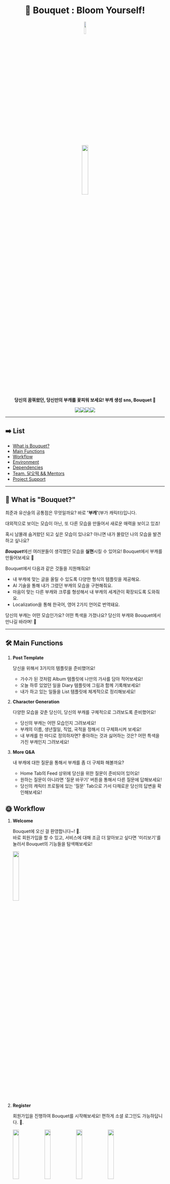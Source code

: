 <div align="center">

# 💐 Bouquet : Bloom Yourself!
</div>

<div align="center">

<img src="https://user-images.githubusercontent.com/48302738/129101784-39f3283b-ab0d-4f45-b563-0f80734f1e74.png" width="10%" height="10%">
</div>

<div align="center">

<img src="https://user-images.githubusercontent.com/48302738/129101642-2cce4f00-9746-4e78-a7a0-bc824c5d566c.png" width="20%" height="20%">
</div>

<div align="center">

**당신의 꿈꿔왔던, 당신만의 부캐를 꽃피워 보세요! 부캐 생성 sns, Bouquet 💐**
</div>

<div align="center">

<img src="https://img.shields.io/badge/-reactnative-orange"><img src="https://img.shields.io/badge/-expo-yellow"><img src="https://img.shields.io/badge/-recoil-green"><img src="https://img.shields.io/badge/-typescript-blue">
</div>

---

## ➡️ List

- [What is Bouquet?](#-what-is-bouquet)
- [Main Functions](#-main-functions)
- [Workflow](#-workflow)
- [Environment](#-environment)
- [Dependencies](#-dependencies)
- [Team. 달오떡 && Mentors](#-team-%EB%8B%AC%EC%98%A4%EB%96%A1-aka-%EB%8B%AC%EB%8B%AC%ED%95%9C-%EC%98%A4%EB%A0%8C%EC%A7%80-%EB%96%A1%EB%B3%B6%EC%9D%B4)
- [Project Support](#-project-support)

---

## 💐 What is "Bouquet?"

최준과 유산슬의 공통점은 무엇일까요? 바로 **'부캐'**(부가 캐릭터)입니다. 

대외적으로 보이는 모습이 아닌, 또 다른 모습을 만들어서 새로운 매력을 보이고 있죠!

혹시 남몰래 숨겨왔던 되고 싶은 모습이 있나요? 아니면 내가 몰랐던 나의 모습을 발견하고 싶나요?

***Bouquet***에선 여러분들이 생각했던 모습을 **실현**시킬 수 있어요! Bouquet에서 부캐를 만들어보세요 🙂

Bouquet에서 다음과 같은 것들을 지원해줘요!

- 내 부캐에 맞는 글을 올릴 수 있도록 다양한 형식의 템플릿을 제공해요.
- AI 기술을 통해 내가 그렸던 부캐의 모습을 구현해줘요.
- 마음이 맞는 다른 부캐와 크루를 형성해서 내 부캐의 세계관이 확장되도록 도와줘요.
- Localization을 통해 한국어, 영어 2가지 언어로 번역돼요.

당신의 부캐는 어떤 모습인가요? 어떤 특색을 가졌나요? 당신의 부캐와 Bouquet에서 만나길 바라며! 🥰

---

## 🛠 Main Functions

1. **Post Template**

    당신을 위해서 3가지의 템플릿을 준비했어요! 

    - 가수가 된 것처럼 Album 템플릿에 나만의 가사를 담아 적어보세요!
    - 오늘 하루 있었던 일을 Diary 템플릿에 그림과 함께 기록해보세요!
    - 내가 하고 있는 일들을 List 템플릿에 체계적으로 정리해보세요!
2. **Character Generation**

    다양한 모습을 갖춘 당신이, 당신의 부캐를 구체적으로 그려보도록 준비했어요!

    - 당신의 부캐는 어떤 모습인지 그려보세요!
    - 부캐의 이름, 생년월일, 직업, 국적을 정해서 더 구체화시켜 보세요!
    - 내 부캐를 한 마디로 정의하자면? 좋아하는 것과 싫어하는 것은? 어떤 특색을 가진 부캐인지 그려보세요!
3. **More Q&A** 

    내 부캐에 대한 질문을 통해서 부캐를 좀 더 구체화 해볼까요?

    - Home Tab의 Feed 상위에 당신을 위한 질문이 준비되어 있어요!
    - 원하는 질문이 아니라면 '질문 바꾸기' 버튼을 통해서 다른 질문에 답해보세요!
    - 당신의 캐릭터 프로필에 있는 '질문' Tab으로 가서 다채로운 당신의 답변을 확인해보세요!

## 🌞 Workflow

1. **Welcome**

    Bouquet에 오신 걸 환영합니다~! 🎉.  
    바로 회원가입을 할 수 있고, 서비스에  대해 조금 더 알아보고 싶다면 '미리보기'를 눌러서 Bouquet의 기능들을 탐색해보세요!   

    <img src="https://user-images.githubusercontent.com/48302738/129110052-87daccc7-452f-4208-8aeb-54d3cd71303f.png" width="20%" height="20%">

2. **Register**

    회원가입을 진행하여 Bouquet를 시작해보세요! 편하게 소셜 로그인도 가능하답니다. 🙂.  

    <img src="https://user-images.githubusercontent.com/48302738/129110284-81df90b1-c434-4d90-9d5b-b22b03a0200e.png" width="20%" height="20%">  <img src="https://user-images.githubusercontent.com/48302738/129110285-89c41f43-18d8-4931-9bca-45be5e4b11ce.png" width="20%" height="20%">  <img src="https://user-images.githubusercontent.com/48302738/129110286-92b218a0-5c60-43b5-bc25-0d1afae72f8c.png" width="20%" height="20%">  <img src="https://user-images.githubusercontent.com/48302738/129110290-a945d174-cb1d-4d7f-bc5f-9c16c477f6ce.png" width="20%" height="20%">

3. **Login**

    계정이 있다면 로그인을 해보세요! 자동 로그인이 지원되서 한 번만 로그인 해두면 앱 사용하기 편하답니다!   
    만약 비밀번호를 잃어버렸다면, 비밀번호 찾기를 눌러주세요!   

    <img src="https://user-images.githubusercontent.com/48302738/129110127-8e90ac71-1d0d-48f5-91d1-b7d1520f1623.png" width="20%" height="20%">

4. **Tab**

    총 4개의 탭으로 부캐 활동을 펼치기에 최적화된 환경을 제공하고 있어요!   
    Notification 탭을 제외한 모든 탭에서 Post를 올릴 수 있는 플로팅 버튼이 있으니, 언제든지! 자유롭게! 부캐의 이야기를 담아보세요. 🙂.  


    1. **Home**

        나와 가까운 부캐들의 새로운 소식을 피드에서 확인해보세요! 가장 상단에는 내 부캐를 위한 특별한 질문도 있으니, 답변도 해볼까요?   
        (왼쪽은 비로그인 화면, 오른쪽은 로그인 화면)    

        <img src="https://user-images.githubusercontent.com/48302738/129111115-556e929a-2282-4e10-92c7-28b87e8f97b4.png" width="20%" height="20%">. <img src="https://user-images.githubusercontent.com/48302738/129111091-0f5659d7-a51b-465d-8f99-72e229258907.png" width="20%" height="20%">

    2. **Search** 

        혹시 찾는 부캐가 있나요? 현재 인기있는 Post를 보고 싶나요? Search 탭에서 검색과 탐색 모두를 할 수 있답니다!   
        최근 검색어도 저장되니까 자주 찾는 걸 검색하기 편리하겠죠?   

        <img src="https://user-images.githubusercontent.com/48302738/129111276-4f68e223-7c7e-49ee-a9e4-ded077cdc034.png" width="20%" height="20%">. <img src="https://user-images.githubusercontent.com/48302738/129111155-07e580dd-76f5-4736-b2c7-4943eb469a83.png" width="20%" height="20%"><img src="https://user-images.githubusercontent.com/48302738/129111150-b45be137-1575-4003-8554-286bb11e5290.png" width="20%" height="20%">

    3. **Notification**

        띠링띠링~! 나의 부캐에게 알림이 왔어요!   
        나를 팔로우 한 소식, 내 댓글에 대댓글이 달린 소식 등등 Bouquet에서 일어난 모든 소식들을 Notification 탭에서 한 번에 만나보세요!   
        (왼쪽은 비로그인 화면, 오른쪽은 로그인 화면)   

        <img src="https://user-images.githubusercontent.com/48302738/129111142-42319489-4ae7-41d2-b824-0c5b483f1599.png" width="20%" height="20%">. <img src="https://user-images.githubusercontent.com/48302738/129111134-299db859-c690-4785-9024-66f5b2212718.png" width="20%" height="20%">

    4. **Profile**

        나의 다양한 부캐들을 swipe로, grid로 한 번에 모아 볼 수 있어요! 조금 더 자세히 보고 싶다면 클릭해서 디테일한 정보를 알 수 있답니다.   
        해당 캐릭터의 Post와 질답들, 캐릭터가 속한 계정을 볼 수 있고 수정이나 삭제 같은 편집도 할 수 있어요!   

        <img src="https://user-images.githubusercontent.com/48302738/129111852-a048c528-2b73-4f2b-9acc-0afa2a1ab4ab.png" width="20%" height="20%">. <img src="https://user-images.githubusercontent.com/48302738/129111829-460258f2-44c7-4643-9020-8aac9a86cc4f.png" width="20%" height="20%">   
        <img src="https://user-images.githubusercontent.com/48302738/129111848-d5d32875-6cab-4f43-a0dc-1f2b0e37a213.png" width="20%" height="20%">. <img src="https://user-images.githubusercontent.com/48302738/129111841-791b1116-ab80-43ec-99ff-349dc8576c6a.png" width="20%" height="20%">   
        <img src="https://user-images.githubusercontent.com/48302738/129111861-9bd1c4bf-d853-436a-9a15-8a01147a6b3c.png" width="20%" height="20%">

5. **Character Generation**

    나만의 부캐를 만들어서 활동하고 싶나요? 간단하게 3단계를 거치면서 내 부캐를 구체화해보세요!   
    실존감 있도록 내 부캐의 국적, 직업도 정할 수 있답니다. 🙂 좀 더 자세하게 내 부캐의 기호도 설정할 수 있어요!    

    <img src="https://user-images.githubusercontent.com/48302738/129112530-4637e099-bcc4-4913-8257-8b668ab5c0b4.png" width="20%" height="20%">  <img src="https://user-images.githubusercontent.com/48302738/129112535-95788d73-4892-4a34-a744-ddd307930f12.png" width="20%" height="20%">  <img src="https://user-images.githubusercontent.com/48302738/129112539-3fb53b87-ecbd-4c86-b360-f60145c3e68a.png" width="20%" height="20%">  <img src="https://user-images.githubusercontent.com/48302738/129112541-af69e26a-cb8f-4d64-b220-50bae2be705d.png" width="20%" height="20%">

6. **Post Writing**

    내 부캐는 어떤 생각을 하고 어떤 행동을 하고 있는지 글로 남겨보세요! 마음에 드는 템플릿을 클릭하여 템플릿 형식에 맞게 부캐의 이야기를 담을 수 있답니다.   
    Album, Diary, List 3가지 템플릿의 매력을 마음껏 느껴보세요!   

    <img src="https://user-images.githubusercontent.com/48302738/129112712-b1315b12-4b5f-4fca-abe0-e91090fc9bc6.png" width="20%" height="20%">  <img src="https://user-images.githubusercontent.com/48302738/129112720-f0fc6ff0-6ad0-4029-b8a9-f0d35fb35c17.png" width="20%" height="20%">  <img src="https://user-images.githubusercontent.com/48302738/129112725-f06301ea-ff81-499e-b252-93da486b9813.png" width="20%" height="20%">

7. **Post Detail**

    관심이 가는 Post에 햇살을 주고 댓글을 달아보세요! 내 마음에 드는 글이라면 햇살 버튼을 꾸욱! 눌러서 호감을 표시하고, 나도 얘기를 덧붙이고 싶은 글이라면 댓글도 써보세요.   
    댓글에도 햇살 버튼을 누를 수 있고, 댓글의 댓글도 달 수 있답니다! 다른 부캐들과 적극적으로 소통해보세요!   
    (왼쪽은 타 부캐 Post 화면, 오른쪽은 내 부캐 Post 화면)   

    <img src="https://user-images.githubusercontent.com/48302738/129112743-3c51a3e0-92eb-40a7-b5ea-2dfda6f90a98.png" width="20%" height="20%">  <img src="https://user-images.githubusercontent.com/48302738/129112747-df9b4c0e-057c-425a-afbe-24bf7ea5c27c.png" width="20%" height="20%">

8. **Setting**

    알림을 받고 싶지 않나요? 계정 정보를 편집하고 싶나요? 그렇다면 설정에서 해결해보세요!   
    원하는 설정을 할 수 있고, 서비스에 대한 깊은 이해까지 할 수 있답니다.   
    
    <img src="https://user-images.githubusercontent.com/48302738/129112770-ef2c7fcb-c532-4214-abab-01bdae159136.png" width="20%" height="20%">  <img src="https://user-images.githubusercontent.com/48302738/129112753-57f6c370-ed3c-4eea-85a3-ceb87930bf72.png" width="20%" height="20%">  <img src="https://user-images.githubusercontent.com/48302738/129112757-cde29c95-f171-4b31-962d-9403e5e7431c.png" width="20%" height="20%">  <img src="https://user-images.githubusercontent.com/48302738/129112759-c578253d-b5f1-44f1-a5ce-eded29b4b837.png" width="20%" height="20%">  <img src="https://user-images.githubusercontent.com/48302738/129112765-87d5c8d5-6613-44e3-9a8b-af49ad24d1ed.png" width="20%" height="20%">  <img src="https://user-images.githubusercontent.com/48302738/129112767-7a138b09-b53e-4cb1-ae72-e15e1d1259a5.png" width="20%" height="20%">

## 🌵 Environment

- **Language** : Typescript
- **Framework** : React Native
- **State Management Library** : Recoil
- **Design Pattern** : Presentational and Container Component Pattern

## ⚙️ Dependencies

- **react** : 16.13.1
- **react-native** : expo SDK 42
- **styled-components** : 5.3.0

---

## 🍊 Team. 달오떡 (aka. 달달한 오렌지 떡볶이)

[**오태진**](https://github.com/ORANZINO/) - Team Leader, Deep-Learning Developer, Back-end Developer

[**고광서**](https://github.com/aube-dev) - UX/UI Designer, Web Front-end Developer

[**김현지**](https://github.com/ekfvnddl99) - Mobile App Front-end Developer

## 🍰 Team. 달오떡's Mentors

**방요셉** - Project-Planning Mentor

**강명구** - Front-end Mentor

**최호열** - Deep-Learning Mentor

---

## 🌈 Project Support

<div align="center">

<img src="https://user-images.githubusercontent.com/48302738/129100511-222df9db-5a14-4a65-84ed-7895997c5771.png" width="20%" height="20%">
</div>

이 성과는 2021년도 과학기술정보통신부의 재원으로 정보통신기획평가원의 지원을 받아 수행된 연구임(IITP-2021-SW마에스트로과정). This work was supported by the Institute of Information & Communications Technology Planning & Evaluation(IITP) grant funded by the Ministry of Science and ICT(MSIT) (IITP-2021-SW Maestro training course).

<div align="center">

### Copyright © 2021. (Team. 달오떡) All rights reserved.
</div>
